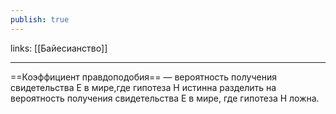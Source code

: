 ```yaml
---
publish: true
---
```

links: [[Байесианство]]

---


==Коэффициент правдоподобия== — вероятность получения свидетельства Е в мире,где гипотеза Н истинна разделить на вероятность получения свидетельства Е в мире, где гипотеза Н ложна.